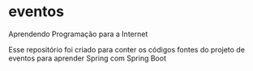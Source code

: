 # eventos
 Aprendendo Programação para a Internet

Esse repositório foi criado para conter os códigos fontes do projeto de eventos para aprender Spring com Spring Boot
